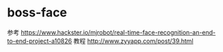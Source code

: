# boss-face
参考 https://www.hackster.io/mjrobot/real-time-face-recognition-an-end-to-end-project-a10826 
教程 http://www.zyyapp.com/post/39.html 

